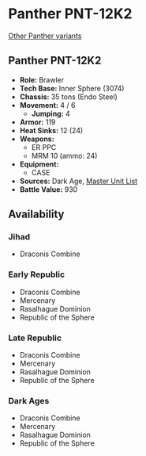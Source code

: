 # Panther PNT-12K2

[Other Panther variants](../panther.md)

## Panther PNT-12K2
- **Role:** Brawler
- **Tech Base:** Inner Sphere (3074)
- **Chassis:** 35 tons (Endo Steel)
- **Movement:** 4 / 6
  - **Jumping:** 4
- **Armor:** 119
- **Heat Sinks:** 12 (24)
- **Weapons:**
  - ER PPC
  - MRM 10 (ammo: 24)
- **Equipment:**
  - CASE
- **Sources:** Dark Age, [Master Unit List](http://masterunitlist.info/Unit/Details/2420/panther-pnt-12k2)
- **Battle Value:** 930

## Availability

### Jihad
- Draconis Combine

### Early Republic
- Draconis Combine
- Mercenary
- Rasalhague Dominion
- Republic of the Sphere

### Late Republic
- Draconis Combine
- Mercenary
- Rasalhague Dominion
- Republic of the Sphere

### Dark Ages
- Draconis Combine
- Mercenary
- Rasalhague Dominion
- Republic of the Sphere

